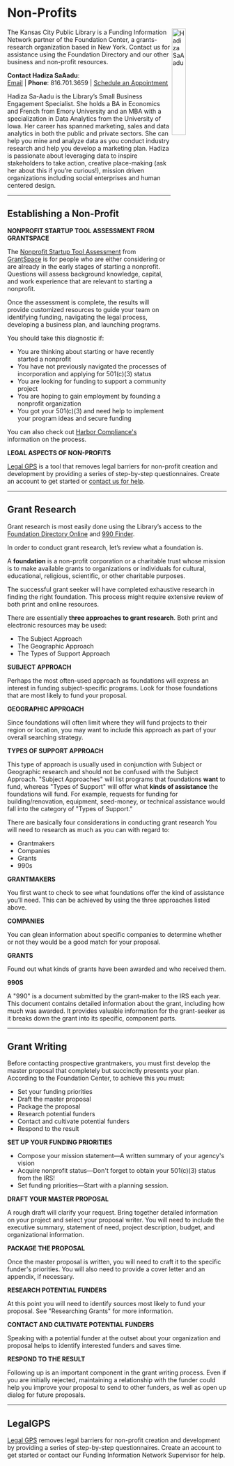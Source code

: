 # Non-Profits

<img src="https://www.kclibrary.org/sites/default/files/Hadiza.png" alt="Hadiza SaAadu" align="right" width="25%" />

The Kansas City Public Library is a Funding Information Network partner of the Foundation Center, a grants-research organization based in New York. Contact us for assistance using the Foundation Directory and our other business and non-profit resources.

**Contact Hadiza SaAadu**:  
[Email](https://www.kclibrary.org/contact-us-form?id=26910&email=0) | **Phone**: 816.701.3659 | [Schedule an Appointment](https://calendly.com/hadizasaaadu)

Hadiza Sa-Aadu is the Library’s Small Business Engagement Specialist. She holds a BA in Economics and French from Emory University and an MBA with a specialization in Data Analytics from the University of Iowa. Her career has spanned marketing, sales and data analytics in both the public and private sectors. She can help you mine and analyze data as you conduct industry research and help you develop a marketing plan. Hadiza is passionate about leveraging data to inspire stakeholders to take action, creative place-making (ask her about this if you’re curious!), mission driven organizations including social enterprises and human centered design.

---

## Establishing a Non-Profit

**NONPROFIT STARTUP TOOL ASSESSMENT FROM GRANTSPACE**

The [Nonprofit Startup Tool Assessment](https://www.kclibrary.org/research-resources/research-databases/nonprofit-startup-assessment) from [GrantSpace](https://kclibrary.org/research-resources/research-databases/grantspace) is for people who are either considering or are already in the early stages of starting a nonprofit. Questions will assess background knowledge, capital, and work experience that are relevant to starting a nonprofit.

Once the assessment is complete, the results will provide customized resources to guide your team on identifying funding, navigating the legal process, developing a business plan, and launching programs.

You should take this diagnostic if:

- You are thinking about starting or have recently started a nonprofit
- You have not previously navigated the processes of incorporation and applying for 501(c)(3) status
- You are looking for funding to support a community project
- You are hoping to gain employment by founding a nonprofit organization
- You got your 501(c)(3) and need help to implement your program ideas and secure funding

You can also check out [Harbor Compliance's](https://kclibrary.org/research-resources/research-databases/how-start-non-profit-organization-missouri) information on the process.

**LEGAL ASPECTS OF NON-PROFITS**

[Legal GPS](https://www.kclibrary.org/research-resources/research-databases/legal-gps) is a tool that removes legal barriers for non-profit creation and development by providing a series of step-by-step questionnaires. Create an account to get started or [contact us for help](https://calendly.com/hadizasaaadu).


---

## Grant Research

Grant research is most easily done using the Library’s access to the [Foundation Directory Online](https://www.kclibrary.org/research-resources/research-databases/foundation-directory-online) and [990 Finder](https://candid.org/research-and-verify-nonprofits/990-finder).

In order to conduct grant research, let’s review what a foundation is.

A **foundation** is a non-profit corporation or a charitable trust whose mission is to make available grants to organizations or individuals for cultural, educational, religious, scientific, or other charitable purposes.

The successful grant seeker will have completed exhaustive research in finding the right foundation. This process might require extensive review of both print and online resources.

There are essentially **three approaches to grant research**. Both print and electronic resources may be used:

- The Subject Approach
- The Geographic Approach
- The Types of Support Approach

**SUBJECT APPROACH**

Perhaps the most often-used approach as foundations will express an interest in funding subject-specific programs. Look for those foundations that are most likely to fund your proposal.

**GEOGRAPHIC APPROACH**

Since foundations will often limit where they will fund projects to their region or location, you may want to include this approach as part of your overall searching strategy.

**TYPES OF SUPPORT APPROACH**

This type of approach is usually used in conjunction with Subject or Geographic research and should not be confused with the Subject Approach. "Subject Approaches" will list programs that foundations **want** to fund, whereas "Types of Support" will offer what **kinds of assistance** the foundations will fund. For example, requests for funding for building/renovation, equipment, seed-money, or technical assistance would fall into the category of "Types of Support."

There are basically four considerations in conducting grant research You will need to research as much as you can with regard to:

- Grantmakers
- Companies
- Grants
- 990s

**GRANTMAKERS**

You first want to check to see what foundations offer the kind of assistance you’ll need. This can be achieved by using the three approaches listed above.

**COMPANIES**

You can glean information about specific companies to determine whether or not they would be a good match for your proposal.

**GRANTS**

Found out what kinds of grants have been awarded and who received them.

**990S**

A "990" is a document submitted by the grant-maker to the IRS each year. This document contains detailed information about the grant, including how much was awarded. It provides valuable information for the grant-seeker as it breaks down the grant into its specific, component parts.

---

## Grant Writing

Before contacting prospective grantmakers, you must first develop the master proposal that completely but succinctly presents your plan. According to the Foundation Center, to achieve this you must:

- Set your funding priorities
- Draft the master proposal
- Package the proposal
- Research potential funders
- Contact and cultivate potential funders
- Respond to the result

**SET UP YOUR FUNDING PRIORITIES**

- Compose your mission statement—A written summary of your agency's vision
- Acquire nonprofit status—Don't forget to obtain your 501(c)(3) status from the IRS!
- Set funding priorities—Start with a planning session.

**DRAFT YOUR MASTER PROPOSAL**

A rough draft will clarify your request. Bring together detailed information on your project and select your proposal writer. You will need to include the executive summary, statement of need, project description, budget, and organizational information.

**PACKAGE THE PROPOSAL**

Once the master proposal is written, you will need to craft it to the specific funder's priorities. You will also need to provide a cover letter and an appendix, if necessary.

**RESEARCH POTENTIAL FUNDERS**

At this point you will need to identify sources most likely to fund your proposal. See "Researching Grants" for more information.

**CONTACT AND CULTIVATE POTENTIAL FUNDERS**

Speaking with a potential funder at the outset about your organization and proposal helps to identify interested funders and saves time.

**RESPOND TO THE RESULT**

Following up is an important component in the grant writing process. Even if you are initially rejected, maintaining a relationship with the funder could help you improve your proposal to send to other funders, as well as open up dialog for future proposals.

---

## LegalGPS

[Legal GPS](https://www.kclibrary.org/research-resources/research-databases/legal-gps) removes legal barriers for non-profit creation and development by providing a series of step-by-step questionnaires. Create an account to get started or contact our Funding Information Network Supervisor for help.
